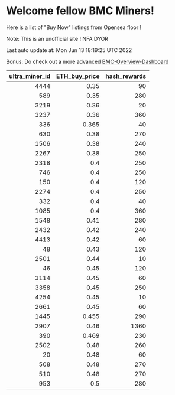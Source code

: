 # Welcome fellow BMC Miners!
Here is a list of "Buy Now" listings from Opensea floor !

Note: This is an unofficial site ! NFA DYOR

Last auto update at: Mon Jun 13 18:19:25 UTC 2022

Bonus: Do check out a more advanced [BMC-Overview-Dashboard](https://dune.com/defifunk/BMC-Overview-Dashboard)


|   ultra_miner_id |   ETH_buy_price |   hash_rewards |
|-----------------:|----------------:|---------------:|
|             4444 |           0.35  |             90 |
|              589 |           0.35  |            280 |
|             3219 |           0.36  |             20 |
|             3237 |           0.36  |            360 |
|              336 |           0.365 |             40 |
|              630 |           0.38  |            270 |
|             1506 |           0.38  |            240 |
|             2267 |           0.38  |            250 |
|             2318 |           0.4   |            250 |
|              746 |           0.4   |            250 |
|              150 |           0.4   |            120 |
|             2274 |           0.4   |            250 |
|              332 |           0.4   |             40 |
|             1085 |           0.4   |            360 |
|             1548 |           0.41  |            280 |
|             2432 |           0.42  |            240 |
|             4413 |           0.42  |             60 |
|               48 |           0.43  |            120 |
|             2501 |           0.44  |             10 |
|               46 |           0.45  |            120 |
|             3114 |           0.45  |             60 |
|             3358 |           0.45  |            250 |
|             4254 |           0.45  |             10 |
|             2661 |           0.45  |             60 |
|             1445 |           0.455 |            290 |
|             2907 |           0.46  |           1360 |
|              390 |           0.469 |            230 |
|             2502 |           0.48  |            260 |
|               20 |           0.48  |             60 |
|              508 |           0.48  |            270 |
|              510 |           0.48  |            270 |
|              953 |           0.5   |            280 |